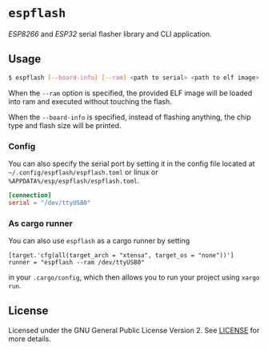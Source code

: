 # `espflash`

_ESP8266_ and _ESP32_ serial flasher library and CLI application.

## Usage

```bash
$ espflash [--board-info] [--ram] <path to serial> <path to elf image>
```

When the `--ram` option is specified, the provided ELF image will be loaded into ram and executed without touching the flash.

When the `--board-info` is specified, instead of flashing anything, the chip type and flash size will be printed.

### Config

You can also specify the serial port by setting it in the config file located at `~/.config/espflash/espflash.toml` or linux
or `%APPDATA%/esp/espflash/espflash.toml`.

```toml
[connection]
serial = "/dev/ttyUSB0"
```


### As cargo runner

You can also use `espflash` as a cargo runner by setting

```
[target.'cfg(all(target_arch = "xtensa", target_os = "none"))']
runner = "espflash --ram /dev/ttyUSB0"
```

in your `.cargo/config`, which then allows you to run your project using `xargo run`.

## License

Licensed under the GNU General Public License Version 2. See [LICENSE](LICENSE) for more details.

